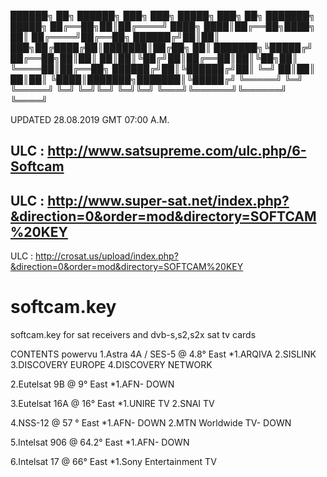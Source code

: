 
██████╗ ██╗ ██████╗ ███╗   ███╗ █████╗ ███╗   ██╗        ███████╗ █████╗ 
██╔══██╗██║██╔════╝ ████╗ ████║██╔══██╗████╗  ██║        ██╔════╝██╔══██╗
██████╔╝██║██║  ███╗██╔████╔██║███████║██╔██╗ ██║        ███████╗╚█████╔╝
██╔══██╗██║██║   ██║██║╚██╔╝██║██╔══██║██║╚██╗██║        ╚════██║██╔══██╗
██████╔╝██║╚██████╔╝██║ ╚═╝ ██║██║  ██║██║ ╚████║███████╗███████║╚█████╔╝
╚═════╝ ╚═╝ ╚═════╝ ╚═╝     ╚═╝╚═╝  ╚═╝╚═╝  ╚═══╝╚══════╝╚══════╝ ╚════╝ 
                                                                         


UPDATED 28.08.2019 GMT 07:00 A.M.

ULC : http://www.satsupreme.com/ulc.php/6-Softcam
----------------------------------------------------------------------------------------------------------------------------------------
ULC : http://www.super-sat.net/index.php?&direction=0&order=mod&directory=SOFTCAM%20KEY
----------------------------------------------------------------------------------------------------------------------------------------
ULC : http://crosat.us/upload/index.php?&direction=0&order=mod&directory=SOFTCAM%20KEY 



# softcam.key
softcam.key for sat receivers and dvb-s,s2,s2x 
sat tv cards

CONTENTS
powervu
1.Astra 4A / SES-5 @ 4.8° East
*1.ARQIVA
 2.SISLINK
 3.DISCOVERY EUROPE
 4.DISCOVERY NETWORK
 
 
2.Eutelsat 9B @ 9° East
*1.AFN- DOWN

3.Eutelsat 16A @ 16° East
*1.UNIRE TV
 2.SNAI TV
 
4.NSS-12 @ 57 ° East 
*1.AFN- DOWN
 2.MTN Worldwide TV- DOWN
 
5.Intelsat 906 @ 64.2° East
*1.AFN- DOWN

6.Intelsat 17 @ 66° East
*1.Sony Entertainment TV
